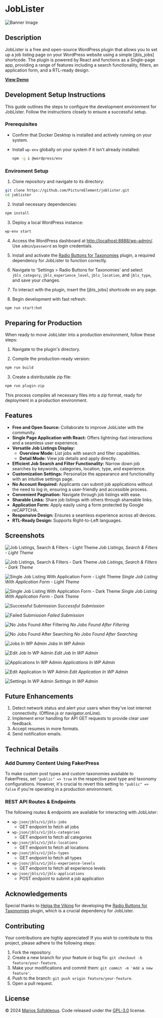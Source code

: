 # JobLister

![Banner Image](assets/banner-1544x500.jpg)

## Description

JobLister is a free and open-source WordPress plugin that allows you to set up a job listing page on your WordPress website using a simple [jbls_jobs] shortcode. The plugin is powered by React and functions as a Single-page app, providing a range of features including a search functionality, filters, an application form, and a RTL-ready design.

**[View Demo](https://joblister.msof.me/)**

## Development Setup Instructions

This guide outlines the steps to configure the development environment for JobLister. Follow the instructions closely to ensure a successful setup.

### Prerequisites

- Confirm that Docker Desktop is installed and actively running on your system.
- Install `wp-env` globally on your system if it isn't already installed:

  ```sh
  npm -g i @wordpress/env
  ```

### Enviroment Setup

1. Clone repository and navigate to its directory:

  ```sh
  git clone https://github.com/PictureElement/joblister.git
  cd joblister
  ```

2. Install necessary dependencies:

  ```sh
  npm install
  ```

3. Deploy a local WordPress instance:

  ```sh
  wp-env start
  ```

4. Access the WordPress dashboard at [http://localhost:8888/wp-admin/](http://localhost:8888/wp-admin/). Use `admin`/`password` as login credentials.

5. Install and activate the [Radio Buttons for Taxonomies](https://wordpress.org/plugins/radio-buttons-for-taxonomies/) plugin, a required dependency for JobLister to function correctly.

6. Navigate to 'Settings > Radio Buttons for Taxonomies' and select `jbls_category`, `jbls_experience_level`, `jbls_location`, and `jbls_type`, and save your changes.

7. To interact with the plugin, insert the [jbls_jobs] shortcode on any page.

8. Begin development with fast refresh:

  ```sh
  npm run start:hot
  ```

## Preparing for Production

When ready to move JobLister into a production environment, follow these steps:

1. Navigate to the plugin's directory.

2. Compile the production-ready version:

  ```sh
  npm run build
  ```

3. Create a distributable zip file:

  ```sh
  npm run plugin-zip
  ```

This process compiles all necessary files into a zip format, ready for deployment in a production environment.

## Features

* **Free and Open Source:** Collaborate to improve JobLister with the community.
* **Single Page Application with React:** Offers lightning-fast interactions and a seamless user experience.
* **Versatile Job Listings Display:**
  * **Overview Mode:** List jobs with search and filter capabilities.
  * **Detail Mode:** View job details and apply directly.
* **Efficient Job Search and Filter Functionality:** Narrow down job searches by keywords, categories, location, type, and experience.
* **Customization Settings:** Personalize the appearance and functionality with an intuitive settings page.
* **No Account Required:** Applicants can submit job applications without the need to log in, ensuring a user-friendly and accessible process.
* **Convenient Pagination:** Navigate through job listings with ease.
* **Sharable Links:** Share job listings with others through shareable links.
* **Application Form:** Apply easily using a form protected by Google reCAPTCHA.
* **Responsive Design:** Ensures a seamless experience across all devices.
* **RTL-Ready Design:** Supports Right-to-Left languages.

## Screenshots

![Job Listings, Search & Filters - Light Theme](assets/screenshot-1.png)
*Job Listings, Search & Filters - Light Theme*

![Job Listings, Search & Filters - Dark Theme](assets/screenshot-2.png)
*Job Listings, Search & Filters - Dark Theme*

![Single Job Listing With Application Form - Light Theme](assets/screenshot-3.png)
*Single Job Listing With Application Form - Light Theme*

![Single Job Listing With Application Form - Dark Theme](assets/screenshot-4.png)
*Single Job Listing With Application Form - Dark Theme*

![Successful Submission](assets/screenshot-5.png)
*Successful Submission*

![Failed Submission](assets/screenshot-6.png)
*Failed Submission*

![No Jobs Found After Filtering](assets/screenshot-7.png)
*No Jobs Found After Filtering*

![No Jobs Found After Searching](assets/screenshot-8.png)
*No Jobs Found After Searching*

![Jobs In WP Admin](assets/screenshot-9.png)
*Jobs In WP Admin*

![Edit Job In WP Admin](assets/screenshot-10.png)
*Edit Job In WP Admin*

![Applications In WP Admin](assets/screenshot-11.png)
*Applications In WP Admin*

![Edit Application In WP Admin](assets/screenshot-12.png)
*Edit Application In WP Admin*

![Settings In WP Admin](assets/screenshot-13.png)
*Settings In WP Admin*

## Future Enhancements

1. Detect network status and alert your users when they've lost internet connectivity. (Offline.js or navigator.onLine).
2. Implement error handling for API GET requests to provide clear user feedback.
3. Accept resumes in more formats.
4. Send notification emails.

## Technical Details

### Add Dummy Content Using FakerPress

To make custom post types and custom taxonomies available to FakerPress, set `"public" => true` in the respective post type and taxonomy configurations. However, it's crucial to revert this setting to `"public" => false` if you're operating in a production environment.

### REST API Routes & Endpoints

The following routes & endpoints are available for interacting with JobLister:

* `wp-json/jbls/v1/jbls-jobs`
  * GET endpoint to fetch all jobs
* `wp-json/jbls/v1/jbls-categories`
  * GET endpoint to fetch all categories
* `wp-json/jbls/v1/jbls-locations`
  * GET endpoint to fetch all locations
* `wp-json/jbls/v1/jbls-types`
  * GET endpoint to fetch all types
* `wp-json/jbls/v1/jbls-experience-levels`
  * GET endpoint to fetch all experience levels
* `wp-json/jbls/v1/jbls-applications`
  * POST endpoint to submit a job application

## Acknowledgements
Special thanks to [Helga the Viking](https://github.com/helgatheviking) for developing the [Radio Buttons for Taxonomies](https://github.com/helgatheviking/Radio-Buttons-for-Taxonomies) plugin, which is a crucial dependency for JobLister.

## Contributing

Your contributions are highly appreciated! If you wish to contribute to this project, please adhere to the following steps:

1. Fork the repository.
2. Create a new branch for your feature or bug fix: `git checkout -b feature/your-feature`.
3. Make your modifications and commit them: `git commit -m 'Add a new feature'`.
4. Push to the branch: `git push origin feature/your-feature`.
5. Open a pull request.

## License

&copy; 2024 [Marios Sofokleous](https://www.msof.me/). Code released under the [GPL-3.0](LICENSE) license.
